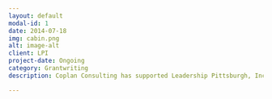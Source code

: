 ```yaml
---
layout: default
modal-id: 1
date: 2014-07-18
img: cabin.png
alt: image-alt
client: LPI
project-date: Ongoing
category: Grantwriting
description: Coplan Consulting has supported Leadership Pittsburgh, Inc. in its development efforts through ongoing grantwriting across various programs, as well as ensuring timely reporting and follow-up on grants.

---
```


